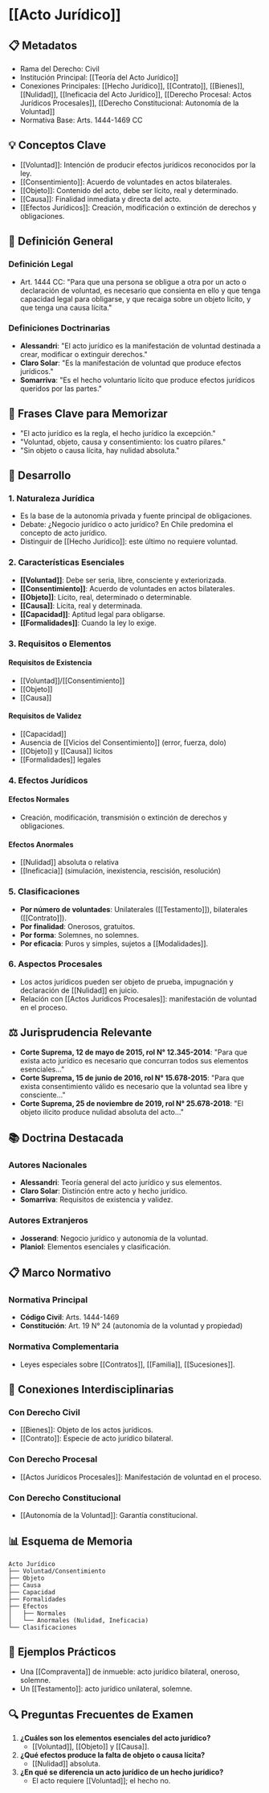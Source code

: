# [[Acto Jurídico]]

## 📋 Metadatos
- Rama del Derecho: Civil
- Institución Principal: [[Teoría del Acto Jurídico]]
- Conexiones Principales: [[Hecho Jurídico]], [[Contrato]], [[Bienes]], [[Nulidad]], [[Ineficacia del Acto Jurídico]], [[Derecho Procesal: Actos Jurídicos Procesales]], [[Derecho Constitucional: Autonomía de la Voluntad]]
- Normativa Base: Arts. 1444-1469 CC

## 💡 Conceptos Clave
- [[Voluntad]]: Intención de producir efectos jurídicos reconocidos por la ley.
- [[Consentimiento]]: Acuerdo de voluntades en actos bilaterales.
- [[Objeto]]: Contenido del acto, debe ser lícito, real y determinado.
- [[Causa]]: Finalidad inmediata y directa del acto.
- [[Efectos Jurídicos]]: Creación, modificación o extinción de derechos y obligaciones.

## 📖 Definición General
### Definición Legal
- Art. 1444 CC: "Para que una persona se obligue a otra por un acto o declaración de voluntad, es necesario que consienta en ello y que tenga capacidad legal para obligarse, y que recaiga sobre un objeto lícito, y que tenga una causa lícita."

### Definiciones Doctrinarias
- **Alessandri**: "El acto jurídico es la manifestación de voluntad destinada a crear, modificar o extinguir derechos."
- **Claro Solar**: "Es la manifestación de voluntad que produce efectos jurídicos."
- **Somarriva**: "Es el hecho voluntario lícito que produce efectos jurídicos queridos por las partes."

## 🎯 Frases Clave para Memorizar
- "El acto jurídico es la regla, el hecho jurídico la excepción."
- "Voluntad, objeto, causa y consentimiento: los cuatro pilares."
- "Sin objeto o causa lícita, hay nulidad absoluta."

## 📑 Desarrollo
### 1. Naturaleza Jurídica
- Es la base de la autonomía privada y fuente principal de obligaciones.
- Debate: ¿Negocio jurídico o acto jurídico? En Chile predomina el concepto de acto jurídico.
- Distinguir de [[Hecho Jurídico]]: este último no requiere voluntad.

### 2. Características Esenciales
- **[[Voluntad]]**: Debe ser seria, libre, consciente y exteriorizada.
- **[[Consentimiento]]**: Acuerdo de voluntades en actos bilaterales.
- **[[Objeto]]**: Lícito, real, determinado o determinable.
- **[[Causa]]**: Lícita, real y determinada.
- **[[Capacidad]]**: Aptitud legal para obligarse.
- **[[Formalidades]]**: Cuando la ley lo exige.

### 3. Requisitos o Elementos
#### Requisitos de Existencia
- [[Voluntad]]/[[Consentimiento]]
- [[Objeto]]
- [[Causa]]

#### Requisitos de Validez
- [[Capacidad]]
- Ausencia de [[Vicios del Consentimiento]] (error, fuerza, dolo)
- [[Objeto]] y [[Causa]] lícitos
- [[Formalidades]] legales

### 4. Efectos Jurídicos
#### Efectos Normales
- Creación, modificación, transmisión o extinción de derechos y obligaciones.

#### Efectos Anormales
- [[Nulidad]] absoluta o relativa
- [[Ineficacia]] (simulación, inexistencia, rescisión, resolución)

### 5. Clasificaciones
- **Por número de voluntades**: Unilaterales ([[Testamento]]), bilaterales ([[Contrato]]).
- **Por finalidad**: Onerosos, gratuitos.
- **Por forma**: Solemnes, no solemnes.
- **Por eficacia**: Puros y simples, sujetos a [[Modalidades]].

### 6. Aspectos Procesales
- Los actos jurídicos pueden ser objeto de prueba, impugnación y declaración de [[Nulidad]] en juicio.
- Relación con [[Actos Jurídicos Procesales]]: manifestación de voluntad en el proceso.

## ⚖️ Jurisprudencia Relevante
- **Corte Suprema, 12 de mayo de 2015, rol N° 12.345-2014**: "Para que exista acto jurídico es necesario que concurran todos sus elementos esenciales..." 
- **Corte Suprema, 15 de junio de 2016, rol N° 15.678-2015**: "Para que exista consentimiento válido es necesario que la voluntad sea libre y consciente..."
- **Corte Suprema, 25 de noviembre de 2019, rol N° 25.678-2018**: "El objeto ilícito produce nulidad absoluta del acto..."

## 📚 Doctrina Destacada
### Autores Nacionales
- **Alessandri**: Teoría general del acto jurídico y sus elementos.
- **Claro Solar**: Distinción entre acto y hecho jurídico.
- **Somarriva**: Requisitos de existencia y validez.

### Autores Extranjeros
- **Josserand**: Negocio jurídico y autonomía de la voluntad.
- **Planiol**: Elementos esenciales y clasificación.

## 📋 Marco Normativo
### Normativa Principal
- **Código Civil**: Arts. 1444-1469
- **Constitución**: Art. 19 N° 24 (autonomía de la voluntad y propiedad)

### Normativa Complementaria
- Leyes especiales sobre [[Contratos]], [[Familia]], [[Sucesiones]].

## 🔄 Conexiones Interdisciplinarias
### Con Derecho Civil
- [[Bienes]]: Objeto de los actos jurídicos.
- [[Contrato]]: Especie de acto jurídico bilateral.

### Con Derecho Procesal
- [[Actos Jurídicos Procesales]]: Manifestación de voluntad en el proceso.

### Con Derecho Constitucional
- [[Autonomía de la Voluntad]]: Garantía constitucional.

## 📊 Esquema de Memoria
```plaintext
Acto Jurídico
├── Voluntad/Consentimiento
├── Objeto
├── Causa
├── Capacidad
├── Formalidades
├── Efectos
│   ├── Normales
│   └── Anormales (Nulidad, Ineficacia)
└── Clasificaciones
```

## 📝 Ejemplos Prácticos
- Una [[Compraventa]] de inmueble: acto jurídico bilateral, oneroso, solemne.
- Un [[Testamento]]: acto jurídico unilateral, solemne.

## 🔍 Preguntas Frecuentes de Examen
1. **¿Cuáles son los elementos esenciales del acto jurídico?** 
   - [[Voluntad]], [[Objeto]] y [[Causa]].
2. **¿Qué efectos produce la falta de objeto o causa lícita?**
   - [[Nulidad]] absoluta.
3. **¿En qué se diferencia un acto jurídico de un hecho jurídico?**
   - El acto requiere [[Voluntad]]; el hecho no. 